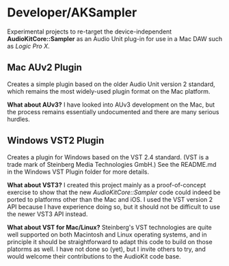 # Developer/AKSampler 
Experimental projects to re-target the device-independent **AudioKitCore::Sampler** as an Audio Unit plug-in for use in a Mac DAW such as *Logic Pro X*.

## Mac AUv2 Plugin
Creates a simple plugin based on the older Audio Unit version 2 standard, which remains the most widely-used plugin format on the Mac platform.

**What about AUv3?** I have looked into AUv3 development on the Mac, but the process remains essentially undocumented and there are many serious hurdles.

## Windows VST2 Plugin
Creates a plugin for Windows based on the VST 2.4 standard. (VST is a trade mark of Steinberg Media Technologies GmbH.) See the README.md in the Windows VST Plugin folder for more details.

**What about VST3?** I created this project mainly as a proof-of-concept exercise to show that the new *AudioKitCore::Sampler* code could indeed be ported to platforms other than the Mac and iOS. I used the VST version 2 API because I have experience doing so, but it should not be difficult to use the newer VST3 API instead.

**What about VST for Mac/Linux?** Steinberg's VST technologies are quite well supported on both Macintosh and Linux operating systems, and in principle it should be straightforward to adapt this code to build on those platorms as well. I have not done so (yet), but I invite others to try, and would welcome their contributions to the AudioKit code base.

